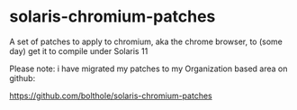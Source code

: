solaris-chromium-patches
========================

A set of patches to apply to chromium, aka the chrome browser, to (some day) get it to compile under Solaris 11

Please note: i have migrated my patches to my Organization based area on github:

https://github.com/bolthole/solaris-chromium-patches

